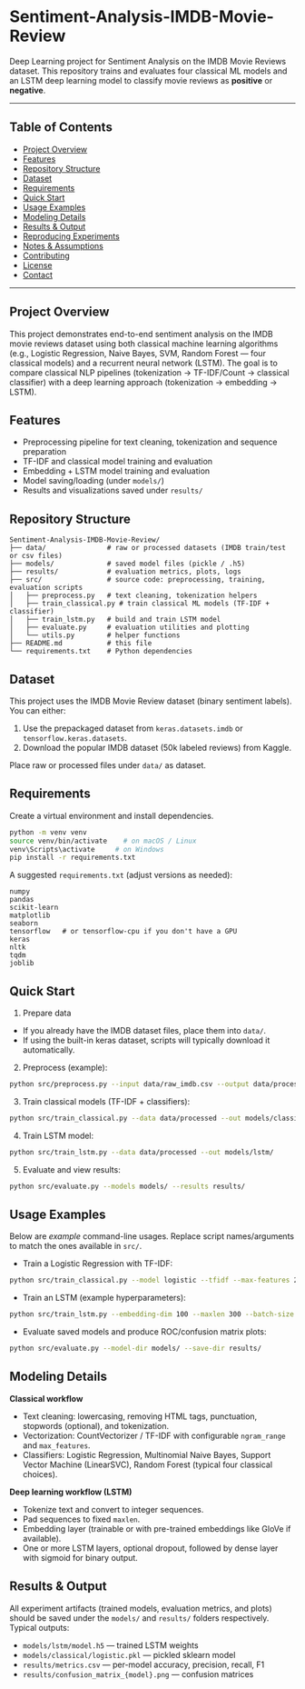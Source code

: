 # Sentiment-Analysis-IMDB-Movie-Review

Deep Learning project for Sentiment Analysis on the IMDB Movie Reviews dataset. This repository trains and evaluates four classical ML models and an LSTM deep learning model to classify movie reviews as **positive** or **negative**.

---

## Table of Contents

* [Project Overview](#project-overview)
* [Features](#features)
* [Repository Structure](#repository-structure)
* [Dataset](#dataset)
* [Requirements](#requirements)
* [Quick Start](#quick-start)
* [Usage Examples](#usage-examples)
* [Modeling Details](#modeling-details)
* [Results & Output](#results--output)
* [Reproducing Experiments](#reproducing-experiments)
* [Notes & Assumptions](#notes--assumptions)
* [Contributing](#contributing)
* [License](#license)
* [Contact](#contact)

---

## Project Overview

This project demonstrates end-to-end sentiment analysis on the IMDB movie reviews dataset using both classical machine learning algorithms (e.g., Logistic Regression, Naive Bayes, SVM, Random Forest — four classical models) and a recurrent neural network (LSTM). The goal is to compare classical NLP pipelines (tokenization → TF-IDF/Count → classical classifier) with a deep learning approach (tokenization → embedding → LSTM).

## Features

* Preprocessing pipeline for text cleaning, tokenization and sequence preparation
* TF-IDF and classical model training and evaluation
* Embedding + LSTM model training and evaluation
* Model saving/loading (under `models/`)
* Results and visualizations saved under `results/`

## Repository Structure

```
Sentiment-Analysis-IMDB-Movie-Review/
├── data/               # raw or processed datasets (IMDB train/test or csv files)
├── models/             # saved model files (pickle / .h5)
├── results/            # evaluation metrics, plots, logs
├── src/                # source code: preprocessing, training, evaluation scripts
│   ├── preprocess.py   # text cleaning, tokenization helpers
│   ├── train_classical.py # train classical ML models (TF-IDF + classifier)
│   ├── train_lstm.py   # build and train LSTM model
│   ├── evaluate.py     # evaluation utilities and plotting
│   └── utils.py        # helper functions
├── README.md           # this file
└── requirements.txt    # Python dependencies
```

## Dataset

This project uses the IMDB Movie Review dataset (binary sentiment labels). You can either:

1. Use the prepackaged dataset from `keras.datasets.imdb` or `tensorflow.keras.datasets`.
2. Download the popular IMDB dataset (50k labeled reviews) from Kaggle.
   
Place raw or processed files under `data/` as dataset.

## Requirements

Create a virtual environment and install dependencies.

```bash
python -m venv venv
source venv/bin/activate    # on macOS / Linux
venv\Scripts\activate     # on Windows
pip install -r requirements.txt
```

A suggested `requirements.txt` (adjust versions as needed):

```
numpy
pandas
scikit-learn
matplotlib
seaborn
tensorflow   # or tensorflow-cpu if you don't have a GPU
keras
nltk
tqdm
joblib
```

## Quick Start

1. Prepare data

* If you already have the IMDB dataset files, place them into `data/`.
* If using the built-in keras dataset, scripts will typically download it automatically.

2. Preprocess (example):

```bash
python src/preprocess.py --input data/raw_imdb.csv --output data/processed
```

3. Train classical models (TF-IDF + classifiers):

```bash
python src/train_classical.py --data data/processed --out models/classical/
```

4. Train LSTM model:

```bash
python src/train_lstm.py --data data/processed --out models/lstm/
```

5. Evaluate and view results:

```bash
python src/evaluate.py --models models/ --results results/
```

## Usage Examples

Below are *example* command-line usages. Replace script names/arguments to match the ones available in `src/`.

* Train a Logistic Regression with TF-IDF:

```bash
python src/train_classical.py --model logistic --tfidf --max-features 20000
```

* Train an LSTM (example hyperparameters):

```bash
python src/train_lstm.py --embedding-dim 100 --maxlen 300 --batch-size 64 --epochs 10
```

* Evaluate saved models and produce ROC/confusion matrix plots:

```bash
python src/evaluate.py --model-dir models/ --save-dir results/
```

## Modeling Details

**Classical workflow**

* Text cleaning: lowercasing, removing HTML tags, punctuation, stopwords (optional), and tokenization.
* Vectorization: CountVectorizer / TF-IDF with configurable `ngram_range` and `max_features`.
* Classifiers: Logistic Regression, Multinomial Naive Bayes, Support Vector Machine (LinearSVC), Random Forest (typical four classical choices).

**Deep learning workflow (LSTM)**

* Tokenize text and convert to integer sequences.
* Pad sequences to fixed `maxlen`.
* Embedding layer (trainable or with pre-trained embeddings like GloVe if available).
* One or more LSTM layers, optional dropout, followed by dense layer with sigmoid for binary output.

## Results & Output

All experiment artifacts (trained models, evaluation metrics, and plots) should be saved under the `models/` and `results/` folders respectively. Typical outputs:

* `models/lstm/model.h5` — trained LSTM weights
* `models/classical/logistic.pkl` — pickled sklearn model
* `results/metrics.csv` — per-model accuracy, precision, recall, F1
* `results/confusion_matrix_{model}.png` — confusion matrices
